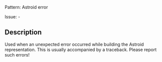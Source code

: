Pattern: Astroid error

Issue: -

## Description

Used when an unexpected error occurred while building the Astroid representation. This is usually accompanied by a traceback. Please report such errors!
